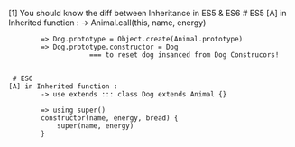 [1] You should know the diff between Inheritance in ES5 & ES6
    # ES5
    [A] in Inherited function : 
            -> Animal.call(this, name, energy)

            => Dog.prototype = Object.create(Animal.prototype)
            => Dog.prototype.constructor = Dog
                        === to reset dog insanced from Dog Construcors!


     # ES6
    [A] in Inherited function :
            -> use extends ::: class Dog extends Animal {}

            => using super()
            constructor(name, energy, bread) {
                super(name, energy)
            }
